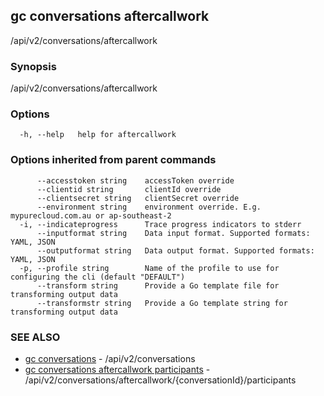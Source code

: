 ## gc conversations aftercallwork

/api/v2/conversations/aftercallwork

### Synopsis

/api/v2/conversations/aftercallwork

### Options

```
  -h, --help   help for aftercallwork
```

### Options inherited from parent commands

```
      --accesstoken string    accessToken override
      --clientid string       clientId override
      --clientsecret string   clientSecret override
      --environment string    environment override. E.g. mypurecloud.com.au or ap-southeast-2
  -i, --indicateprogress      Trace progress indicators to stderr
      --inputformat string    Data input format. Supported formats: YAML, JSON
      --outputformat string   Data output format. Supported formats: YAML, JSON
  -p, --profile string        Name of the profile to use for configuring the cli (default "DEFAULT")
      --transform string      Provide a Go template file for transforming output data
      --transformstr string   Provide a Go template string for transforming output data
```

### SEE ALSO

* [gc conversations](gc_conversations.html)	 - /api/v2/conversations
* [gc conversations aftercallwork participants](gc_conversations_aftercallwork_participants.html)	 - /api/v2/conversations/aftercallwork/{conversationId}/participants


